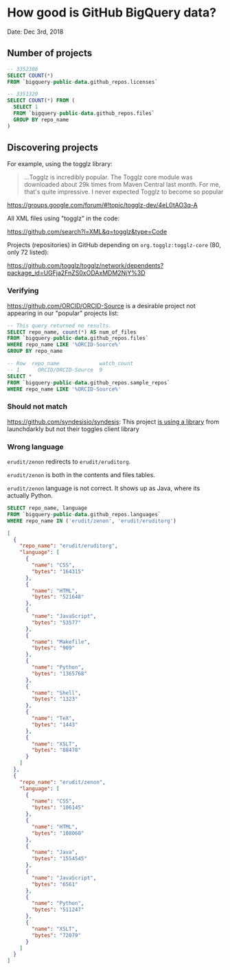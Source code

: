 # How good is GitHub BigQuery data?

Date: Dec 3rd, 2018

## Number of projects

```sql
-- 3352306
SELECT COUNT(*)
FROM `bigquery-public-data.github_repos.licenses`
```

```sql
-- 3351320
SELECT COUNT(*) FROM (
  SELECT 1
  FROM `bigquery-public-data.github_repos.files`
  GROUP BY repo_name
)
```

## Discovering projects

For example, using the togglz library:

> ...Togglz is incredibly popular. The Togglz core module was downloaded about 29k times from Maven Central last month. For me, that's quite impressive. I never expected Togglz to become so popular

https://groups.google.com/forum/#!topic/togglz-dev/4eL0tAO3q-A

All XML files using "togglz" in the code:

https://github.com/search?l=XML&q=togglz&type=Code

Projects (repositories) in GitHub depending on `org.togglz:togglz-core` (80, only 72 listed):

https://github.com/togglz/togglz/network/dependents?package_id=UGFja2FnZS0xODAxMDM2NjY%3D


### Verifying

https://github.com/ORCID/ORCID-Source is a desirable project not appearing in our "popular" projects list:

```sql
-- This query returned no results.
SELECT repo_name, count(*) AS num_of_files
FROM `bigquery-public-data.github_repos.files`
WHERE repo_name LIKE '%ORCID-Source%'
GROUP BY repo_name
```

```sql
-- Row	repo_name	          watch_count	
-- 1	  ORCID/ORCID-Source  9
SELECT *
FROM `bigquery-public-data.github_repos.sample_repos`
WHERE repo_name LIKE '%ORCID-Source%'
```

### Should not match

https://github.com/syndesisio/syndesis: This project [is using a library](https://github.com/syndesisio/syndesis/search?q=launchdarkly&unscoped_q=launchdarkly) from launchdarkly but not their toggles client library

### Wrong language

`erudit/zenon` redirects to `erudit/eruditorg`.

`erudit/zenon` is both in the contents and files tables.

`erudit/zenon` language is not correct. It shows up as Java, where its actually Python.


```sql
SELECT repo_name, language
FROM `bigquery-public-data.github_repos.languages`
WHERE repo_name IN ('erudit/zenon', 'erudit/eruditorg')
```

```json
[
  {
    "repo_name": "erudit/eruditorg",
    "language": [
      {
        "name": "CSS",
        "bytes": "164315"
      },
      {
        "name": "HTML",
        "bytes": "521648"
      },
      {
        "name": "JavaScript",
        "bytes": "53577"
      },
      {
        "name": "Makefile",
        "bytes": "909"
      },
      {
        "name": "Python",
        "bytes": "1365768"
      },
      {
        "name": "Shell",
        "bytes": "1323"
      },
      {
        "name": "TeX",
        "bytes": "1443"
      },
      {
        "name": "XSLT",
        "bytes": "88478"
      }
    ]
  },
  {
    "repo_name": "erudit/zenon",
    "language": [
      {
        "name": "CSS",
        "bytes": "106145"
      },
      {
        "name": "HTML",
        "bytes": "108060"
      },
      {
        "name": "Java",
        "bytes": "1554545"
      },
      {
        "name": "JavaScript",
        "bytes": "6561"
      },
      {
        "name": "Python",
        "bytes": "511247"
      },
      {
        "name": "XSLT",
        "bytes": "72079"
      }
    ]
  }
]
```
